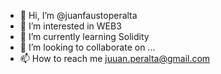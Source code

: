 - 👋 Hi, I’m @juanfaustoperalta
- 👀 I’m interested in WEB3
- 🌱 I’m currently learning Solidity
- 💞️ I’m looking to collaborate on ...
- 📫 How to reach me juuan.peralta@gmail.com

<!---
juanfaustoperalta/juanfaustoperalta is a ✨ special ✨ repository because its `README.md` (this file) appears on your GitHub profile.
You can click the Preview link to take a look at your changes.
--->
